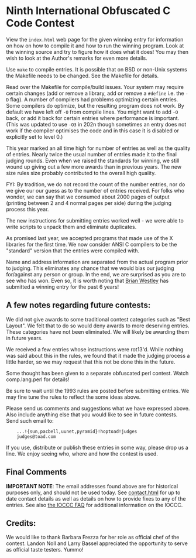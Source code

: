 # Ninth International Obfuscated C Code Contest

View the `index.html` web page for the given winning entry for information on how
on how to compile it and how to run the winning program.
Look at the winning source and try to figure how it does what it does!
You may then wish to look at the Author's remarks for even more details.

Use `make` to compile entries.  It is possible that on BSD or non-Unix
systems the Makefile needs to be changed.  See the Makefile for details.

Read over the Makefile for compile/build issues.  Your system may require
certain changes (add or remove a library, add or remove a `#define` i.e. the
`-D` flag).  A number of compilers had problems optimizing certain entries.
Some compilers do optimize, but the resulting program does not work.  By default
we have left off `-O` from compile lines.  You might want to add `-O` back, or
add it back for certain entries where performance is important. (This was
updated to use `-O3` in 202n though sometimes an entry does not work if the
compiler optimises the code and in this case it is disabled or explicitly set to
level 0.)

This year marked an all time high for number of entries as well as the
quality of entries.  Nearly twice the usual number of entries made it
to the final judging rounds.  Even when we raised the standards for
winning, we still wound up giving out a few more awards than in previous
years.  The new size rules size probably contributed to the overall
high quality.

FYI: By tradition, we do not record the count of the number entries,
nor do we give our our guess as to the number of entries
received.  For folks who wonder, we can say that we consumed
about 2000 pages of output (printing between 2 and 4 normal
pages per side) during the judging process this year.

The new instructions for submitting entries worked well - we were
able to write scripts to unpack them and eliminate duplicates.

As promised last year, we accepted programs that made use of the X
libraries for the first time.  We now consider ANSI C compilers to be
the "standard" version that the entries were compiled with.

Name and address information are separated from the actual program
prior to judging.  This eliminates any chance that we would bias our
judging for/against any person or group.  In the end, we are surprised
as you are to see who has won.  Even so, it is worth noting that
[Brian Westley](../authors.html#Brian_Westley) has submitted
a winning entry for the past 6 years!


## A few notes regarding future contests:

We did not give awards to some traditional contest categories such as
"Best Layout".  We felt that to do so would deny awards to more
deserving entries.  These categories have not been eliminated.  We will
likely be awarding them in future years.

We received a few entries whose instructions were rot13'd.  While
nothing was said about this in the rules, we found that it made the
judging process a little harder, so we may request that this not
be done this in the future.

Some thought has been given to a separate obfuscated perl contest.
Watch comp.lang.perl for details!

Be sure to wait until the 1993 rules are posted before submitting entries.
We may fine tune the rules to reflect the some ideas above.

Please send us comments and suggestions what we have expressed above.
Also include anything else that you would like to see in future contests.
Send such email to:

```
    ...!{sun,pacbell,uunet,pyramid}!hoptoad!judges
    judges@toad.com
```

If you use, distribute or publish these entries in some way, please drop
us a line.  We enjoy seeing who, where and how the contest is used.


## Final Comments

**IMPORTANT NOTE**: The email addresses found above are for historical
purposes only, and should not be used today.  See
[contact.html](../contact.html) for up to date contact details
as well as details on how to provide fixes to any of the entries.
See also [the IOCCC FAQ](../faq.html) for additional information on the IOCCC.


## Credits:

We would like to thank Barbara Frezza for her role as official chef of
the contest.  Landon Noll and Larry Bassel appreciated the opportunity
to serve as official taste testers. Yummo!


<!--

    Copyright © 1984-2024 by Landon Curt Noll. All Rights Reserved.

    You are free to share and adapt this file under the terms of this license:

	Creative Commons Attribution-ShareAlike 4.0 International (CC BY-SA 4.0)

    For more information, see:

	https://creativecommons.org/licenses/by-sa/4.0/

-->

